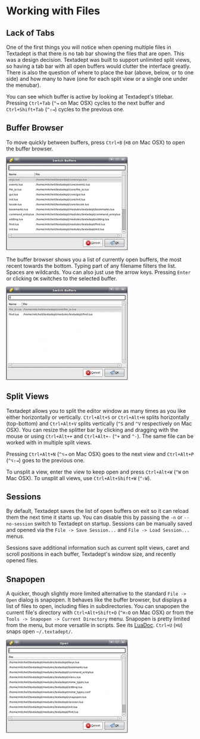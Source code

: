 # Working with Files

## Lack of Tabs

One of the first things you will notice when opening multiple files in Textadept
is that there is no tab bar showing the files that are open. This was a design
decision. Textadept was built to support unlimited split views, so having a tab
bar with all open buffers would clutter the interface greatly. There is also the
question of where to place the bar (above, below, or to one side) and how many
to have (one for each split view or a single one under the menubar).

You can see which buffer is active by looking at Textadept's titlebar. Pressing
`Ctrl+Tab` (`^⇥` on Mac OSX) cycles to the next buffer and `Ctrl+Shift+Tab`
(`^⇧⇥`) cycles to the previous one.

## Buffer Browser

To move quickly between buffers, press `Ctrl+B` (`⌘B` on Mac OSX) to open the
buffer browser.

![Buffer Browser](images/bufferbrowser.png)

The buffer browser shows you a list of currently open buffers, the most recent
towards the bottom. Typing part of any filename filters the list. Spaces are
wildcards. You can also just use the arrow keys. Pressing `Enter` or clicking
`OK` switches to the selected buffer.

![Buffer Browser Filtered](images/bufferbrowserfiltered.png)

## Split Views

Textadept allows you to split the editor window as many times as you like either
horizontally or vertically. `Ctrl+Alt+S` or `Ctrl+Alt+H` splits horizontally
(top-bottom) and `Ctrl+Alt+V` splits vertically (`^S` and `^V` respectively on
Mac OSX). You can resize the splitter bar by clicking and dragging with the
mouse or using `Ctrl+Alt++` and `Ctrl+Alt+-` (`^+` and `^-`). The same file can
be worked with in multiple split views.

Pressing `Ctrl+Alt+N` (`^⌥⇥` on Mac OSX) goes to the next view and `Ctrl+Alt+P`
(`^⌥⇧⇥`) goes to the previous one.

To unsplit a view, enter the view to keep open and press `Ctrl+Alt+W` (`^W` on
Mac OSX). To unsplit all views, use `Ctrl+Alt+Shift+W` (`^⇧W`).

## Sessions

By default, Textadept saves the list of open buffers on exit so it can reload
them the next time it starts up. You can disable this by passing the `-n` or
`--no-session` switch to Textadept on startup. Sessions can be manually saved
and opened via the `File -> Save Session...` and `File -> Load Session...`
menus.

Sessions save additional information such as current split views, caret and
scroll positions in each buffer, Textadept's window size, and recently opened
files.

## Snapopen

A quicker, though slightly more limited alternative to the standard
`File -> Open` dialog is snapopen. It behaves like the buffer browser, but
displays a list of files to open, including files in subdirectories. You can
snapopen the current file's directory with `Ctrl+Alt+Shift+O` (`^⌘⇧O` on Mac
OSX) or from the `Tools -> Snapopen -> Current Directory` menu. Snapopen is
pretty limited from the menu, but more versatile in scripts. See its
[LuaDoc](../modules/_m.textadept.snapopen.html). `Ctrl+U` (`⌘U`) snaps open
`~/.textadept/`.

![Snapopen](images/snapopen.png)
